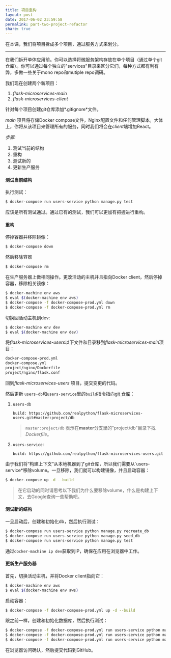 ```yaml
---
title: 项目重构
layout: post
date: 2017-06-02 23:59:58
permalink: part-two-project-refactor
share: true
---
```


在本课，我们将项目拆成多个项目，通过服务方式来划分。

---

在我们拆开单体应用前。你可以选择将微服务架构存放在单个项目（通过单个git仓库）。你可以通过每个独立的"services"目录来区分它们，每种方式都有利有弊，多做一些关于mono repo和mutiple repo调研。

我们现在创建两个新项目：

1. *flask-microservices-main*
1. *flask-microservices-client*

针对每个项目创建git仓库添加*.gitignore*文件。

*main* 项目将存储Docker compose文件，Nginx配置文件和任何管理脚本。大体上，你将从该项目来管理所有的服务，同时我们将会在*client*端增加React。

*步骤:*

1. 测试当前的结构
1. 重构
1. 测试新的
1. 更新生产服务

#### 测试当前结构

执行测试：

```sh
$ docker-compose run users-service python manage.py test
```

应该是所有测试通过。通过已有的测试，我们可以更加有把握进行重构。

#### 重构

停掉容器并移除镜像：

```sh
$ docker-compose down
```

然后移除容器

```sh
$ docker-compose rm
```

在生产服务器上做相同操作。更改活动的主机并且指向Docker client，然后停掉容器，移除相关镜像：

```sh
$ docker-machine env aws
$ eval $(docker-machine env aws)
$ docker-compose -f docker-compose-prod.yml down
$ docker-compose -f docker-compose-prod.yml rm
```

切换回活动主机到dev:

```sh
$ docker-machine env dev
$ eval $(docker-machine env dev)
```
将*flask-microservices-users*以下文件和目录移到*flask-microservices-main*项目：

```sh
docker-compose-prod.yml
docker-compose.yml
project/nginx/Dockerfile
project/nginx/flask.conf
```

回到*flask-microservices-users* 项目，提交变更的代码。

然后更新 `users-db`和`users-service`里的`build`指令指向[git 仓库](https://docs.docker.com/engine/reference/commandline/build/#git-repositories)：

1. `users-db`

    ```
    build: https://github.com/realpython/flask-microservices-users.git#master:project/db
    ```

    > `master:project/db` 表示在**master**分支里的"project/db"目录下找*Dockerfile*。

1. `users-service`:

    ```
    build: https://github.com/realpython/flask-microservices-users.git
    ```

由于我们将“构建上下文”从本地机器到了git仓库，所以我们需要从`users-service*移除volume。一旦移除，我们就可以构建镜像，并且启动容器：

```sh
$ docker-compose up -d --build
```

> 在它启动的同时请思考以下我们为什么要移除volume，什么是构建上下文，去Google查询一些帮助吧。

#### 测试新的结构

一旦启动后，创建和初始化db，然后执行测试：

```sh
$ docker-compose run users-service python manage.py recreate_db
$ docker-compose run users-service python manage.py seed_db
$ docker-compose run users-service python manage.py test
```

通过`docker-machine ip dev`获取到IP，确保在应用在浏览器中工作。

#### 更新生产服务器

首先，切换活动主机，并将Docker client指向它：

```sh
$ docker-machine env aws
$ eval $(docker-machine env aws)
```

启动容器：

```sh
$ docker-compose -f docker-compose-prod.yml up -d --build
```

跟之前一样，创建和初始化数据库，然后执行测试：

```sh
$ docker-compose -f docker-compose-prod.yml run users-service python manage.py recreate_db
$ docker-compose -f docker-compose-prod.yml run users-service python manage.py seed_db
$ docker-compose -f docker-compose-prod.yml run users-service python manage.py test
```

在浏览器访问确认，然后提交代码到GitHub。
